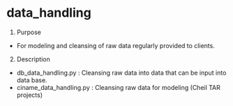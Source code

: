 # data_handling
1. Purpose
- For modeling and cleansing of raw data regularly provided to clients.
2. Description
- db_data_handling.py : Cleansing raw data into data that can be input into data base.
- ciname_data_handling.py : Cleansing raw data for modeling (Cheil TAR projects)
